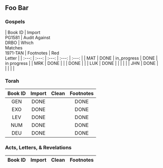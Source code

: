 

## Foo Bar

### Gospels

| Book ID | Import<br>PG1581 | Audit <vr>Against<br>DRBO | Which<br>Matches<br>1971-TAN | Footnotes | Red<br>Letter |
| :---:   | :---:  | :---: | :---:     | :---:      |
|  MAT    | DONE   | in_progress | DONE | in progress |
|  MRK    | DONE   |       |     | DONE |           |
|  LUK    | DONE   |       |     |      |           |
|  JHN    | DONE   |       |     |      |           |

### Torah

| Book ID | Import | Clean | Footnotes |
| :---:   | :---:  | :---: | :---:     |
| GEN     | DONE   |       | DONE |
| EXO     | DONE   |       | DONE |
| LEV     | DONE   |       | DONE |
| NUM     | DONE   |       | DONE |
| DEU     | DONE   |       | DONE |

### Acts, Letters, & Revelations

| Book ID | Import | Clean | Footnotes |
| :---:   | :---:  | :---: | :---:     |

 
